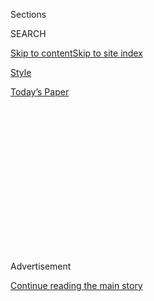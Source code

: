 <div id="app">

<div>

<div>

<div>

<div class="NYTAppHideMasthead css-1q2w90k e1suatyy0">

<div class="section css-ui9rw0 e1suatyy2">

<div class="css-eph4ug er09x8g0">

<div class="css-6n7j50">

</div>

<span class="css-1dv1kvn">Sections</span>

<div class="css-10488qs">

<span class="css-1dv1kvn">SEARCH</span>

</div>

[Skip to content](#site-content)[Skip to site
index](#site-index)

</div>

<div id="masthead-section-label" class="css-1wr3we4 eaxe0e00">

[Style](https://www.nytimes3xbfgragh.onion/section/style)

</div>

<div class="css-10698na e1huz5gh0">

</div>

</div>

<div id="masthead-bar-one" class="section hasLinks css-15hmgas e1csuq9d3">

<div class="css-uqyvli e1csuq9d0">

</div>

<div class="css-1uqjmks e1csuq9d1">

</div>

<div class="css-9e9ivx">

[](https://myaccount.nytimes3xbfgragh.onion/auth/login?response_type=cookie&client_id=vi)

</div>

<div class="css-1bvtpon e1csuq9d2">

[Today’s
Paper](https://www.nytimes3xbfgragh.onion/section/todayspaper)

</div>

</div>

</div>

</div>

<div data-aria-hidden="false">

<div id="site-content" data-role="main">

<div>

<div class="css-1aor85t" style="opacity:0.000000001;z-index:-1;visibility:hidden">

<div class="css-1hqnpie">

<div class="css-epjblv">

<span class="css-17xtcya">[Style](/section/style)</span><span class="css-x15j1o">|</span><span class="css-fwqvlz">In
1920, Native Women Sought the Vote. Here’s What’s
Next.</span>

</div>

<div class="css-k008qs">

<div class="css-1iwv8en">

<span class="css-18z7m18"></span>

<div>

</div>

</div>

<span class="css-1n6z4y">https://nyti.ms/3fhofEH</span>

<div class="css-1705lsu">

<div class="css-4xjgmj">

<div class="css-4skfbu" data-role="toolbar" data-aria-label="Social Media Share buttons, Save button, and Comments Panel with current comment count" data-testid="share-tools">

  - 
  - 
  - 
  - 
    
    <div class="css-6n7j50">
    
    </div>

  - 
  - 

</div>

</div>

</div>

</div>

</div>

</div>

<div id="NYT_TOP_BANNER_REGION" class="css-13pd83m">

</div>

<div id="top-wrapper" class="css-1sy8kpn">

<div id="top-slug" class="css-l9onyx">

Advertisement

</div>

[Continue reading the main
story](#after-top)

<div class="ad top-wrapper" style="text-align:center;height:100%;display:block;min-height:250px">

<div id="top" class="place-ad" data-position="top" data-size-key="top">

</div>

</div>

<div id="after-top">

</div>

</div>

<div>

<div id="sponsor-wrapper" class="css-1hyfx7x">

<div id="sponsor-slug" class="css-19vbshk">

Supported by

</div>

[Continue reading the main
story](#after-sponsor)

<div id="sponsor" class="ad sponsor-wrapper" style="text-align:center;height:100%;display:block">

</div>

<div id="after-sponsor">

</div>

</div>

<div class="css-186x18t">

</div>

<div class="css-1vkm6nb ehdk2mb0">

# In 1920, Native Women Sought the Vote. Here’s What’s Next.

</div>

The 19th Amendment did not bring the right to vote to all Native women,
but two experts in a conversation said it did usher in the possibility
of change.

<div class="css-79elbk" data-testid="photoviewer-wrapper">

<div class="css-z3e15g" data-testid="photoviewer-wrapper-hidden">

</div>

<div class="css-1a48zt4 ehw59r15" data-testid="photoviewer-children">

![<span class="css-16f3y1r e13ogyst0" data-aria-hidden="true">The
Indigenous suffragist Gertrude Simmons Bonnin, also known as Zitkala-Sa,
a citizen of the Yankton Sioux Tribe. After the ratification of the 19th
Amendment, she reminded the rejoicing, newly enfranchised white women
that the fight was not
over.</span><span class="css-cnj6d5 e1z0qqy90" itemprop="copyrightHolder"><span class="css-1ly73wi e1tej78p0">Credit...</span><span><span>National
Museum of American
History</span></span></span>](https://static01.graylady3jvrrxbe.onion/images/2020/07/31/multimedia/31suffrage-nativewomen-07/31suffrage-nativewomen-07-articleLarge.jpg?quality=75&auto=webp&disable=upscale)

</div>

</div>

<div class="css-18e8msd">

<div class="css-vp77d3 epjyd6m0">

<div class="css-1baulvz">

By <span class="css-1baulvz" itemprop="name">Cathleen D. Cahill</span>
and <span class="css-1baulvz last-byline" itemprop="name">Sarah
Deer</span>

</div>

</div>

  - 
    
    <div class="css-ld3wwf e16638kd2">
    
    Published July 31, 2020Updated Aug. 3,
    2020
    
    </div>

  - 
    
    <div class="css-4xjgmj">
    
    <div class="css-pvvomx" data-role="toolbar" data-aria-label="Social Media Share buttons, Save button, and Comments Panel with current comment count" data-testid="share-tools">
    
      - 
      - 
      - 
      - 
        
        <div class="css-6n7j50">
        
        </div>
    
      - 
      - 
    
    </div>
    
    </div>

</div>

</div>

<div class="section meteredContent css-1r7ky0e" name="articleBody" itemprop="articleBody">

<div class="css-1fanzo5 StoryBodyCompanionColumn">

<div class="css-53u6y8">

Native women were highly visible in early 20th-century suffrage
activism. White suffragists, fascinated by Native matriarchal power,
invited Native women to speak at conferences, join parades, and write
for their publications. Native suffragists took advantage of these
opportunities to speak about pressing issues in their communities —
Native voting, land loss and treaty rights. But their stories have
largely been forgotten.

After the 19th Amendment was ratified on Aug. 18, 1920, and celebrated
by millions of women across the country, the Indigenous suffragist
Gertrude Simmons Bonnin, also known as Zitkala-Sa, a citizen of the
Yankton Sioux Tribe, reminded newly enfranchised white women that the
fight was far from over. “The Indian woman rejoices with you,” she
proclaimed to members of Alice Paul’s National Woman’s Party, but she
urged them to remember their Native sisters, many of whom lacked the
right to vote. Not only that, she explained, many were not U.S.
citizens, but legally wards of the government, without a political voice
to address the many problems facing their communities.

Bonnin and other Native suffragists would continue to remind audiences
that federal assimilation policy had attacked their communities and
cultures. Despite treaty promises, the United States dismantled tribal
governments, privatized tribally-held land, and removed Native children
to boarding schools. Those devastating policies resulted in massive land
loss, poverty and poor health that reverberate through these communities
today.

</div>

</div>

<div class="css-1fanzo5 StoryBodyCompanionColumn">

<div class="css-53u6y8">

Native suffragists’ activism contributed to Congress passing the Snyder
Act of 1924, which extended U.S. citizenship to all Native people;
though in response many states enacted Jim Crow-like policies aimed at
disfranchising Indians. The Native suffragists also aided the push for
the Wheeler-Howard Act of 1934, which stopped the breakup of tribal
lands and emphasized tribal self-governance.

</div>

</div>

<div class="css-79elbk" data-testid="photoviewer-wrapper">

<div class="css-z3e15g" data-testid="photoviewer-wrapper-hidden">

</div>

<div class="css-1a48zt4 ehw59r15" data-testid="photoviewer-children">

![<span class="css-16f3y1r e13ogyst0" data-aria-hidden="true">President
Calvin Coolidge with a Native delegation, possibly from the Plateau area
in the Northwestern United States, near the South Lawn of the White
House in 1925, the year after the passage of the Snyder
Act.</span><span class="css-cnj6d5 e1z0qqy90" itemprop="copyrightHolder"><span class="css-1ly73wi e1tej78p0">Credit...</span><span>Library
of
Congress</span></span>](https://static01.graylady3jvrrxbe.onion/images/2020/07/31/multimedia/31suffrage-nativewomen-01/31suffrage-nativewomen-01-articleLarge.jpg?quality=75&auto=webp&disable=upscale)

</div>

</div>

<div class="css-1fanzo5 StoryBodyCompanionColumn">

<div class="css-53u6y8">

As the centennial of the 19th Amendment approaches, it is worth taking
up Bonnin’s call to remember Native women and their full range of
political experiences. With this in mind, Prof. Cathleen D. Cahill, a
historian who has written about Native suffragists, joined Prof. Sarah
Deer, a scholar of Native law and a citizen of the Muscogee (Creek)
Nation, to talk about issues Native women face today. The conversation
has been edited for length and clarity.

**Cathleen D. Cahill**:

You have spent much of your career addressing the issue of violence
against Native women, including in your book, “The Beginning and End of
Rape.” Native women have been calling attention to this kind of violence
for more than a century. **Why are Native women especially vulnerable?**

**Sarah Deer:**

I’m a citizen of the Muscogee (Creek) Nation of Oklahoma and I have been
working to address violence against Native women for over 25 years. I
started when I was 20 years old as a volunteer advocate for survivors of
sexual assault, and that experience inspired me to go to law school. It
was in federal Indian law classes that I began to understand the reasons
for the high rate of violence. Quite simply, the criminal legal system
in Indian Country is broken. What else could explain these statistics:
Over 84 percent of Native women have experienced violence in their
lifetime, and over 56 percent of Native women have experienced sexual
violence. This is data directly [from the federal
government](https://nij.ojp.gov/topics/articles/violence-against-american-indian-and-alaska-native-women-and-men)
— and these are probably low estimates.

To make matters worse, in 1978 the Supreme Court ruled that tribal
nations lack authority to prosecute non-Natives — again, for any crime.
Many experts believe this is one of the reasons Native people experience
the highest rates of interracial violence in the nation. A system that
doesn’t hold people accountable sends two message — to victims, it says
“don’t bother to report” — and to perpetrators, it says “keep
victimizing people.”

</div>

</div>

<div class="css-1fanzo5 StoryBodyCompanionColumn">

<div class="css-53u6y8">

**Cahill**: That’s really awful. In the 1920s Gertrude Simmons Bonnin
drew similar connections between violence against Native women and the
fact that federal policies had dismantled tribal governments and made
Indian people “wards” without any political power. That seems like such
a long time ago, but **the July 9** **[Supreme Court
ruling](https://www.nytimes3xbfgragh.onion/2020/07/09/us/supreme-court-oklahoma-mcgirt-creek-nation.html)**
**in McGirt v. Oklahoma demonstrates that the past is so clearly present
in Indian Country.** **Can you talk about the ruling’s ramifications?**

**Deer:** Indian law scholars are calling this the greatest win for
tribal governments in the last 50 years. It also hits close to home — it
was a victory for my own tribal nation.

Our Nation signed a peace treaty with the United States in 1866 which
established specific boundaries for our reservation — about 3 million
acres. The United States promised that this reservation would “be
forever set apart as a home for said Creek Nation.” Seems simple, right?

Throughout the 20th century, though, the state of Oklahoma ignored the
treaty and gradually began exercising criminal and civil authority over
the reservation, denying its
existence.

</div>

</div>

<div class="css-79elbk" data-testid="photoviewer-wrapper">

<div class="css-z3e15g" data-testid="photoviewer-wrapper-hidden">

</div>

<div class="css-1a48zt4 ehw59r15" data-testid="photoviewer-children">

<div class="css-1xdhyk6 erfvjey0">

<span class="css-1ly73wi e1tej78p0">Image</span>

<div class="css-zjzyr8">

<div data-testid="lazyimage-container" style="height:284.84444444444443px">

</div>

</div>

</div>

<span class="css-16f3y1r e13ogyst0" data-aria-hidden="true">An 1892 map
of the Indian and Oklahoma territories showing the boundaries of tribal
reservations. Soon after, the federal government started the process of
dividing the tribally-held land despite resistance by tribal
leaders. </span><span class="css-cnj6d5 e1z0qqy90" itemprop="copyrightHolder"><span class="css-1ly73wi e1tej78p0">Credit...</span><span>Library
of Congress</span></span>

</div>

</div>

<div class="css-1fanzo5 StoryBodyCompanionColumn">

<div class="css-53u6y8">

The Supreme Court’s 5-4 decision, written by Justice Gorsuch, determined
that the Creek reservation boundaries were never disestablished; the
reservation promised to the Creek people in 1866 is still in full force.

</div>

</div>

<div class="css-1fanzo5 StoryBodyCompanionColumn">

<div class="css-53u6y8">

Tribal issues don’t fare well in the U.S. Supreme Court — losing over 75
percent of the time — so this was an unlikely win, and a tremendous win;
the legal reasoning in this decision will have far-reaching implications
for many different tribal nations who are attempting to preserve land
and resources. **Your research has looked into the role of Native women
in the American suffrage movement. I’d love to learn more.**

**Cahill:** White feminists were inspired by the matriarchal traditions
of Native people. They especially looked to Haudenosaunee (or Iroquois)
women’s power to appoint male political leadership, control their
property, and have custodial rights to their children — those were legal
rights white women did not have. They wanted to hear more and often
invited Native women to speak at their meetings. This gave Native
activists a chance to educate their audiences and while they did proudly
talk about their traditions, they also insisted on talking about the
problems that faced “the Indian woman of today,” as Bonnin put
it.

</div>

</div>

<div class="css-79elbk" data-testid="photoviewer-wrapper">

<div class="css-z3e15g" data-testid="photoviewer-wrapper-hidden">

</div>

<div class="css-1a48zt4 ehw59r15" data-testid="photoviewer-children">

<div class="css-1xdhyk6 erfvjey0">

<span class="css-1ly73wi e1tej78p0">Image</span>

<div class="css-zjzyr8">

<div data-testid="lazyimage-container" style="height:536.8222222222222px">

</div>

</div>

</div>

<span class="css-16f3y1r e13ogyst0" data-aria-hidden="true">Marie Louise
Bottineau Baldwin, a citizen of the Turtle Mountain Band of Chippewa,
posing with floral pattern beadwork on her wrists and behind her to
showcase Native women’s artistry. In 1914 she became one of the first
Native American women in the U.S. to graduate from law
school.  </span><span class="css-cnj6d5 e1z0qqy90" itemprop="copyrightHolder"><span class="css-1ly73wi e1tej78p0">Credit...</span><span>Library
of Congress</span></span>

</div>

</div>

<div class="css-1fanzo5 StoryBodyCompanionColumn">

<div class="css-53u6y8">

A good example of this is when organizers asked Marie Louise Bottineau
Baldwin, a citizen of the Turtle Mountain Band of Chippewa, to put
together a float for the 1913 suffrage parade in Washington. They wanted
the float to portray Native women as they were in the past, you know,
wearing buckskin with their hair in braids, that kind of thing. Baldwin
was deeply aware of the power of imagery in shaping public perceptions
of Native Americans, so she used her image strategically. She decided
not to organize the float, and instead marched with her classmates and
teachers from the Washington College of Law. I think she was making a
statement that Native women were modern New Women who were looking to
the future. She also thought it was important for Native people to study
law to protect their land and treaty rights. She was one of the first
Native woman to graduate from law school, in 1914. **You’re also an
attorney (and a tribal court justice). What do you think is the role of
legal training for Native women in the 21st century?**

**Deer**: Access to legal education is a critical step to strengthening
tribal sovereignty. There are still relatively few Native attorneys in
the United States, but the numbers are increasing. There are also only a
handful of Native women law professors. Nonetheless, Native people are
actively litigating important questions of tribal jurisdiction, land
rights and criminal authority. Native women serve on tribal courts, but
there are also Native women who serve on state benches. Diane Humetewa
(Hopi) became the first Native woman appointed to the federal bench in
2014. Some Native attorneys focus their work on legislation like the
Violence Against Women Act (VAWA) which contains significant provisions
that directly affect tribal justice systems. Native women have also been
leading the movements to address environmental abuses and pipelines. At
[Standing Rock Sioux
Reservation](https://www.nytimes3xbfgragh.onion/2017/01/31/magazine/the-youth-group-that-launched-a-movement-at-standing-rock.html),
in particular, women were doing most of the organizing and
decision-making in the fight over the Dakota Access
Pipeline.

</div>

</div>

<div class="css-a7yk8a e73j0it0">

<div class="css-1xdhyk6 erfvjey0">

<span class="css-1ly73wi e1tej78p0">Image</span>

<div class="css-zjzyr8">

<div data-testid="lazyimage-container" style="height:257.77777777777777px">

</div>

</div>

</div>

<span class="css-16f3y1r e13ogyst0" data-aria-hidden="true">Rep. Sharice
Davids (D-KS), a Ho-Chunk citizen, at a news conference on March 10,
2020.</span><span class="css-cnj6d5 e1z0qqy90" itemprop="copyrightHolder"><span class="css-1ly73wi e1tej78p0">Credit...</span><span>Pete
Marovich for The New York
Times</span></span>

<div class="css-1xdhyk6 erfvjey0">

<span class="css-1ly73wi e1tej78p0">Image</span>

<div class="css-zjzyr8">

<div data-testid="lazyimage-container" style="height:257.77777777777777px">

</div>

</div>

</div>

<span class="css-16f3y1r e13ogyst0" data-aria-hidden="true">U.S. Rep.
Deb Haaland (D-N.M.) of the Laguna Pueblo, at a press conference on June
19, 2019 in Washington,
D.C.</span><span class="css-cnj6d5 e1z0qqy90" itemprop="copyrightHolder"><span class="css-1ly73wi e1tej78p0">Credit...</span><span>Stefani
Reynolds/Getty Images</span></span>

</div>

<div class="css-1fanzo5 StoryBodyCompanionColumn">

<div class="css-53u6y8">

**Cahill:** One striking thing just in the past few years is the
[growing
number](https://www.npr.org/2018/07/04/625425037/record-number-of-native-americans-running-for-office-in-midterms)
of Native women running for state and federal offices. The [first Native
women](https://www.nytimes3xbfgragh.onion/2018/11/07/us/elections/native-americans-congress-haaland-davids.html)
in Congress were just elected in 2018: Deb Haaland of the Laguna Pueblo
represents New Mexico and Sharice Davids, a Ho-Chunk citizen, represents
your state of Kansas. Native men have served in Congress for well over a
century, but they are the first Native women to hold office in
Washington. **What does it mean to have Native women in Congress or
other elected offices?**

**Deer:** Native women have served in state legislatures for many years,
but we are now seeing a critical mass of new Native women politicians.
Today, we have one Native woman in the Kansas House, and another young
Native woman is campaigning for the Kansas House as well. In Minnesota,
White Earth citizen Peggy Flanagan, became the first Native women to be
elected as a lieutenant governor in the United States in 2018.

When Haaland and Davids were elected as the first two Native women in
Congress, it was seen as a tremendous victory for Native people. It
seems fitting that there were two women elected together. From my
perspective, being the “first” or “only” Native woman serving in
Congress could be a lonely experience. A “partnership” of two Native
women perhaps makes it easier to achieve great things in Congress. For
far too long, Congress has been passing laws to limit the power of
tribal governments without any tribal input. It is far past time for us
to have a seat at the table.

**Cahill**: Absolutely. And that is so important to remember when we
think about the anniversary of the suffrage amendment. For all
suffragists, getting the vote wasn’t an end point, it was the
possibility for change that voting opened up. Native suffragists saw the
vote as a way to change the awful circumstances that faced Native
communities at the time. **One hundred years later, what’s next for
Indigenous feminism?**

**Deer**: I’m still basking in the afterglow of the McGirt decision, so
I’m optimistic about the future for Native women and tribal nations. I
hope to see more Native women elected to public office — at all levels,
tribal, state, and national. We have been politically and symbolically
disenfranchised for too long. I’m so glad our issues are getting more
national attention.

-----

Cathleen D. Cahill is an associate professor of history at Penn State
University and the author of the forthcoming “Recasting the Vote: How
Women of Color Transformed the Suffrage Movement.”

Sarah Deer is a citizen of the Muscogee (Creek) Nation and a professor
at the University of Kansas.

</div>

</div>

</div>

<div>

</div>

<div>

</div>

<div>

</div>

<div>

<div id="bottom-wrapper" class="css-1ede5it">

<div id="bottom-slug" class="css-l9onyx">

Advertisement

</div>

[Continue reading the main
story](#after-bottom)

<div id="bottom" class="ad bottom-wrapper" style="text-align:center;height:100%;display:block;min-height:90px">

</div>

<div id="after-bottom">

</div>

</div>

</div>

</div>

</div>

## Site Index

<div>

</div>

## Site Information Navigation

  - [© <span>2020</span> <span>The New York Times
    Company</span>](https://help.nytimes3xbfgragh.onion/hc/en-us/articles/115014792127-Copyright-notice)

<!-- end list -->

  - [NYTCo](https://www.nytco.com/)
  - [Contact
    Us](https://help.nytimes3xbfgragh.onion/hc/en-us/articles/115015385887-Contact-Us)
  - [Work with us](https://www.nytco.com/careers/)
  - [Advertise](https://nytmediakit.com/)
  - [T Brand Studio](http://www.tbrandstudio.com/)
  - [Your Ad
    Choices](https://www.nytimes3xbfgragh.onion/privacy/cookie-policy#how-do-i-manage-trackers)
  - [Privacy](https://www.nytimes3xbfgragh.onion/privacy)
  - [Terms of
    Service](https://help.nytimes3xbfgragh.onion/hc/en-us/articles/115014893428-Terms-of-service)
  - [Terms of
    Sale](https://help.nytimes3xbfgragh.onion/hc/en-us/articles/115014893968-Terms-of-sale)
  - [Site
    Map](https://spiderbites.nytimes3xbfgragh.onion)
  - [Help](https://help.nytimes3xbfgragh.onion/hc/en-us)
  - [Subscriptions](https://www.nytimes3xbfgragh.onion/subscription?campaignId=37WXW)

</div>

</div>

</div>

</div>
